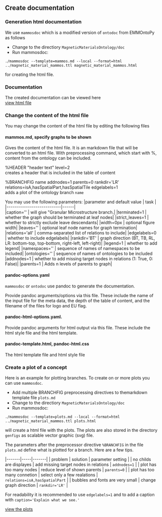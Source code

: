## Create documentation 

### Generation html documentation

We use `mammosdoc` which is a modified version of `ontodoc` from EMMOntoPy  as follows

* Change to the directiory `MagneticMaterialsOntology/doc`
* Run mammosdoc: 

```
./mammosdoc --template=mammos.md --local --format=html ../magnetic_material_mammos.ttl magnetic_material_mammos.html  
```
for creating the html file.

### Documentation

The created documentation can be viewed here   
[view html file](https://raw.githack.com/MaMMoS-project/MagneticMaterialsOntology/703148106c19b6e69642bad3ec1c2868ea65c25f/doc/magnetic_material_mammos.html)

### Change the content of the html file

You may change the content of the html file by editing the following files

#### mammos.md, specify graphs to be shown

Gives the content of the html file. It is an markdown file that will be converted to an html file.
With preprocessing command, which start with %, content from the ontology can be included.

%HEADER "header text" level=2  
creates a header that is included in the table of content

%BRANCHFIG name addnodes=1 parents=0 rankdir='LR' relations=isA,hasSpatialPart,hasSpatialTile edgelabels=1  
adds a plot of the ontology branch `name`

You may use the following parameters:
|parameter and default value | task |
|----------------------------|------|  
|caption='' | will give "Granular Microstructure branch.|
|terminated=1 | whether the graph should be terminated at leaf nodes|
|strict_leaves=1 | whether to strictly exclude leave descendants|
|width=0px | optional figure width|
|leaves='' | optional leaf node names for graph termination|
|relations='all' | comma-separated list of relations to include|
|edgelabels=0 | whether to include edgelabels|
|rankdir='BT' | graph direction (BT, TB, RL, LR: bottom-top, top-bottom, right-left, left-right)|
|legend=1 | whether to add legend|
|namespaces='' | sequence of names of namespaces to be included|
|ontologies='' | sequence of names of ontologies to be included
|addnodes=1 | whether to add missing target nodes in relations (1: True, 0: False)|
|parents=1 | Adds n levels of parents to graph|

#### pandoc-options.yaml 

`mammosdoc` or `ontodoc` use pandoc to generate the documentation.

Provide pandoc arguments/options via this file. These include the name of the input file for the meta data, the depth of the table of content, and the filename of the files for logo and EU flag.

#### pandoc-html-options.yaml.

Provide pandoc arguments for html output via this file. These include the html style file and the html template.

#### pandoc-template.html, pandoc-html.css

The html template file and html style file

### Create a plot of a concept

Here is an example for plotting branches. To create on or more plots you can use `mammosdoc`. 

* Add multiple BRANCHFIG preprocessing directives to themarkdown template file `plots.md` 
* Change to the directiory `MagneticMaterialsOntology/doc`
* Run mammosdoc: 

```
./mammosdoc --template=plots.md --local --format=html ../magnetic_material_mammos.ttl plots.html  
```
will create a html file with the plots. The plots are also stored in the directory `genfigs` as scalable vector graphic (svg) file.

The parameters after the preprocessor directive `%BRANCHFIG` in the file `plots.md` define what is plotted for a branch. Here are a few tips.

|-------|-----|-------|
| problem | solution | parameter setting |
| no childs are displayes | add missing target nodes in relations | `addnodes=1` |
| plot has too many nodes | reduce level of shown parents | `parents=0` | 
| plot has too many connetion | select only a few realations | `relations=isA,hasSpatialPart` | 
| bubbles and fonts are very small | change graph direction | `rankdir='LR'` |

For readability it is recommended to use `edgelabels=1` and to add a caption with `caption='Explain what we see.'`

[view the plots](http://htmlpreview.github.io/?https://github.com/MaMMoS-project/MagneticMaterialsOntology/blob/main/doc/plots.html)

